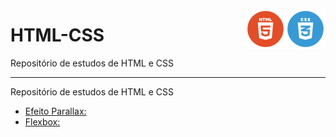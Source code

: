 <img src="imagens/logo-css.webp" width="64" align="right"><img src="imagens/logo-html.png" width="64" align="right">
<h1>HTML-CSS</h1>


Repositório de estudos de HTML e CSS
<hr>

Repositório de estudos de HTML e CSS


<ul>
  <li>
  <a href="/efeito parallax/index.html">Efeito Parallax:</a>
  </li>
  
  <li>
  <a href="/flexbox/index.html">Flexbox:</a>
  </li>
  
</ul>
